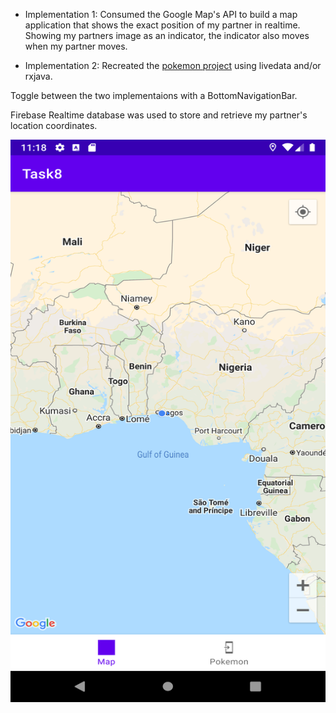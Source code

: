 * Implementation 1:
Consumed the Google Map's API to build a map application that shows the exact position of my partner in realtime. 
Showing my partners image as an indicator, the indicator also moves when my partner moves.

* Implementation 2:
Recreated the [pokemon project](https://github.com/Austinepass/collections/tree/main/Pokemon%20and%20image%20upload) using livedata and/or rxjava.

Toggle between the two implementaions with a BottomNavigationBar.

Firebase Realtime database was used to store and retrieve my partner's location coordinates.

<img src="https://github.com/Austinepass/collections/blob/main/Map/map.png" width="550" height="900"/>
